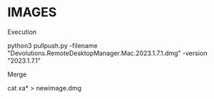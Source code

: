 # IMAGES

Execution

python3 pullpush.py -filename "Devolutions.RemoteDesktopManager.Mac.2023.1.7.1.dmg" -version "2023.1.7.1"

Merge

cat xa* > newimage.dmg

